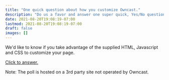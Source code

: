 ```yaml
---
title: "One quick question about how you customize Owncast."
description: "Do us a favor and answer one super quick, Yes/No question about if you customize Owncast by editing the supplied files."
date: 2021-08-20T19:08:19-07:00
lastmod: 2021-08-20T19:08:19-07:00
draft: false
images: []
---
```


We'd like to know if you take advantage of the supplied HTML, Javascript and CSS to customize your page.

<a href="https://gabekangas.typeform.com/to/P5uXL74P" rel="noreferrer" target="_blank">
Click to answer.
</a>

Note: The poll is hosted on a 3rd party site not operated by Owncast.
